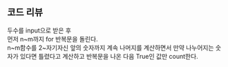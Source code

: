 ## 코드 리뷰

두수를 input으로 받은 후
<br>
먼저 n~m까지 for 반복문을 돌린다.
<br>
n~m함수를 2~자기자신 앞의 숫자까지 계속 나머지를 계산하면서 만약 나누어지는 숫자가 있다면 틀렸다고 계산하고 반복문을 나온 다음 True인 값만 count한다.
